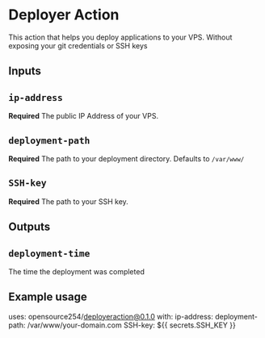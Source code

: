 # Deployer Action

This  action that helps you deploy applications to your VPS. Without exposing your git credentials or SSH keys

## Inputs

## `ip-address`

**Required** The public IP Address of your VPS.

## `deployment-path`

**Required** The path to your deployment directory. Defaults to `/var/www/`


## `SSH-key`

**Required** The path to your SSH key.

## Outputs

## `deployment-time`

The time the deployment was completed

## Example usage

uses: opensource254/deployeraction@0.1.0
with:
  ip-address: <your-ipv4-ip>
  deployment-path: /var/www/your-domain.com
  SSH-key: ${{ secrets.SSH_KEY }}
